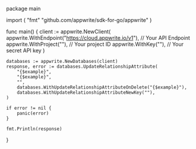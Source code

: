 package main

import (
    "fmt"
	"github.com/appwrite/sdk-for-go/appwrite"
)

func main() {
	client := appwrite.NewClient(
        appwrite.WithEndpoint("https://cloud.appwrite.io/v1"), // Your API Endpoint
        appwrite.WithProject(""), // Your project ID
        appwrite.WithKey(""), // Your secret API key
    )

    databases := appwrite.NewDatabases(client)
    response, error := databases.UpdateRelationshipAttribute(
        "{$example}",
        "{$example}",
        "",
        databases.WithUpdateRelationshipAttributeOnDelete("{$example}"),
        databases.WithUpdateRelationshipAttributeNewKey(""),
    )

    if error != nil {
        panic(error)
    }

    fmt.Println(response)
}
